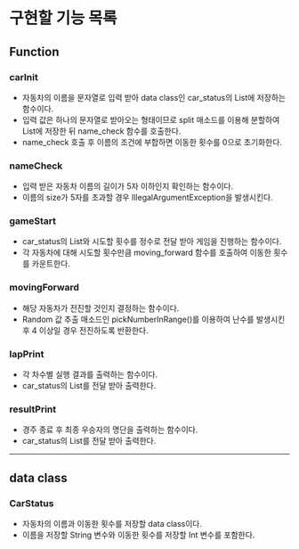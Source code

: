 # 구현할 기능 목록

## Function
### carInit
- 자동차의 이름을 문자열로 입력 받아 data class인 car_status의 List에 저장하는 함수이다.
- 입력 값은 하나의 문자열로 받아오는 형태이므로 split 매소드를 이용해 분할하여 List에 저장한 뒤 name_check 함수를 호출한다.
- name_check 호출 후 이름의 조건에 부합하면 이동한 횟수를 0으로 초기화한다.

### nameCheck
- 입력 받은 자동차 이름의 길이가 5자 이하인지 확인하는 함수이다.
- 이름의 size가 5자를 초과할 경우 IllegalArgumentException을 발생시킨다.

### gameStart
- car_status의 List와 시도할 횟수를 정수로 전달 받아 게임을 진행하는 함수이다.
- 각 자동차에 대해 시도할 횟수만큼 moving_forward 함수를 호출하여 이동한 횟수를 카운트한다.

### movingForward
- 해당 자동차가 전진할 것인지 결정하는 함수이다.
- Random 값 추출 매소드인 pickNumberInRange()를 이용하여 난수를 발생시킨 후 4 이상일 경우 전진하도록 반환한다.

### lapPrint
- 각 차수별 실행 결과를 출력하는 함수이다.
- car_status의 List를 전달 받아 출력한다.

### resultPrint
- 경주 종료 후 최종 우승자의 명단을 출력하는 함수이다.
- car_status의 List를 전달 받아 출력한다.

---

## data class
### CarStatus
- 자동차의 이름과 이동한 횟수를 저장할 data class이다. 
- 이름을 저장할 String 변수와 이동한 횟수를 저장할 Int 변수를 포함한다.

